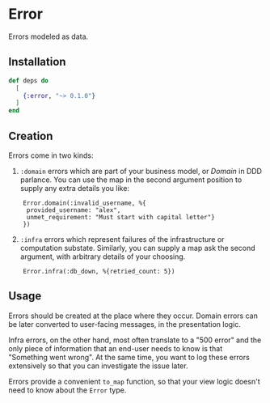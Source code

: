 # Error

Errors modeled as data.

## Installation


```elixir
def deps do
  [
    {:error, "~> 0.1.0"}
  ]
end
```

## Creation

Errors come in two kinds:

1. `:domain` errors which are part of your business model, or *Domain* in DDD
   parlance. You can use the map in the second argument position to supply any
   extra details you like:

```
    Error.domain(:invalid_username, %{
     provided_username: "alex",
     unmet_requirement: "Must start with capital letter"}
    })
```

2. `:infra` errors which represent failures of the infrastructure or
   computation substate. Similarly, you can supply a map ask the second
   argument, with arbitrary details of your choosing.

```
    Error.infra(:db_down, %{retried_count: 5})
```

## Usage

Errors should be created at the place where they occur. Domain errors can be
later converted to user-facing messages, in the presentation logic.

Infra errors, on the other hand, most often translate to a "500 error" and the
only piece of information that an end-user needs to know is that "Something
went wrong".  At the same time, you want to log these errors extensively so
that you can investigate the issue later.

Errors provide a convenient `to_map` function, so that your view logic doesn't
need to know about the `Error` type.


